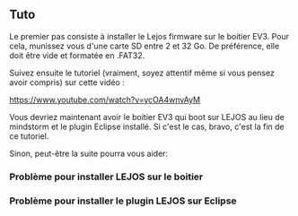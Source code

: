 ## Tuto

Le premier pas consiste à installer le Lejos firmware sur le boitier EV3. Pour cela, munissez vous d'une carte SD
entre 2 et 32 Go. De préférence, elle doit être vide et formatée en .FAT32.

Suivez ensuite le tutoriel (vraiment, soyez attentif même si vous pensez avoir compris) sur cette vidéo : 

https://www.youtube.com/watch?v=ycOA4wnvAyM

Vous devriez maintenant avoir le boitier EV3 qui boot sur LEJOS au lieu de mindstorm et le plugin Eclipse installé. Si c'est le cas, bravo, c'est la fin de ce tutoriel.

Sinon, peut-être la suite pourra vous aider:

### Problème pour installer LEJOS sur le boitier

### Problème pour installer le plugin LEJOS sur Eclipse

